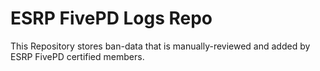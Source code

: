 # ESRP FivePD Logs Repo

This Repository stores ban-data that is manually-reviewed and added by ESRP FivePD certified members. 
